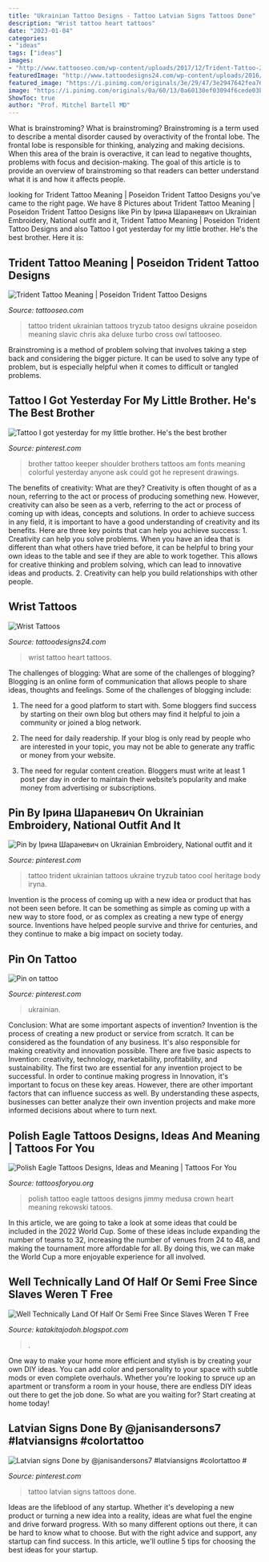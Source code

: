 ```yaml
---
title: "Ukrainian Tattoo Designs - Tattoo Latvian Signs Tattoos Done"
description: "Wrist tattoo heart tattoos"
date: "2023-01-04"
categories:
- "ideas"
tags: ["ideas"]
images:
- "http://www.tattooseo.com/wp-content/uploads/2017/12/Trident-Tattoo-23.jpg"
featuredImage: "http://www.tattoodesigns24.com/wp-content/uploads/2016/01/Love-Heart-Tattoo-Design-On-WristTD24076.jpg"
featured_image: "https://i.pinimg.com/originals/3e/29/47/3e2947642fea764ab5e6beb221389b97.jpg"
image: "https://i.pinimg.com/originals/0a/60/13/0a60130ef03094f6cede03b1ba9368ed.jpg"
ShowToc: true
author: "Prof. Mitchel Bartell MD"
---
```



What is brainstroming?
What is brainstroming? Brainstroming is a term used to describe a mental disorder caused by overactivity of the frontal lobe. The frontal lobe is responsible for thinking, analyzing and making decisions. When this area of the brain is overactive, it can lead to negative thoughts, problems with focus and decision-making. The goal of this article is to provide an overview of brainstroming so that readers can better understand what it is and how it affects people.

	

		
looking for Trident Tattoo Meaning | Poseidon Trident Tattoo Designs you've came to the right page. We have 8 Pictures about Trident Tattoo Meaning | Poseidon Trident Tattoo Designs like Pin by Ірина Шараневич on Ukrainian Embroidery, National outfit and it, Trident Tattoo Meaning | Poseidon Trident Tattoo Designs and also Tattoo I got yesterday for my little brother. He&#039;s the best brother. Here it is:
		
    
## Trident Tattoo Meaning | Poseidon Trident Tattoo Designs

<img loading=lazy src="http://www.tattooseo.com/wp-content/uploads/2017/12/Trident-Tattoo-23.jpg" onerror="this.onerror=null;this.src='https://tse4.mm.bing.net/th?id=OIP._igFyfOFJeOyGpIrkFmNGwAAAA&amp;pid=15.1';" alt="Trident Tattoo Meaning | Poseidon Trident Tattoo Designs">

_Source: tattooseo.com_

>tattoo trident ukrainian tattoos tryzub tatoo designs ukraine poseidon meaning slavic chris aka deluxe turbo cross owl tattooseo. 

	

Brainstroming is a method of problem solving that involves taking a step back and considering the bigger picture. It can be used to solve any type of problem, but is especially helpful when it comes to difficult or tangled problems.

    
## Tattoo I Got Yesterday For My Little Brother. He&#039;s The Best Brother

<img loading=lazy src="https://i.pinimg.com/originals/f0/6b/6f/f06b6f35c3a960b75d5b720eccecc6e3.jpg" onerror="this.onerror=null;this.src='https://tse1.mm.bing.net/th?id=OIP.7ql-bRxzrhHkDcIohK9VcwHaFj&amp;pid=15.1';" alt="Tattoo I got yesterday for my little brother. He&#039;s the best brother">

_Source: pinterest.com_

>brother tattoo keeper shoulder brothers tattoos am fonts meaning colorful yesterday anyone ask could got he represent drawings. 

	

The benefits of creativity: What are they?
Creativity is often thought of as a noun, referring to the act or process of producing something new. However, creativity can also be seen as a verb, referring to the act or process of coming up with ideas, concepts and solutions. In order to achieve success in any field, it is important to have a good understanding of creativity and its benefits. Here are three key points that can help you achieve success: 1. Creativity can help you solve problems. When you have an idea that is different than what others have tried before, it can be helpful to bring your own ideas to the table and see if they are able to work together. This allows for creative thinking and problem solving, which can lead to innovative ideas and products. 2. Creativity can help you build relationships with other people.

    
## Wrist Tattoos

<img loading=lazy src="http://www.tattoodesigns24.com/wp-content/uploads/2016/01/Love-Heart-Tattoo-Design-On-WristTD24076.jpg" onerror="this.onerror=null;this.src='https://tse4.mm.bing.net/th?id=OIP.c8QrgLKYVRA3nQ0w2meyngHaHa&amp;pid=15.1';" alt="Wrist Tattoos">

_Source: tattoodesigns24.com_

>wrist tattoo heart tattoos. 

	

The challenges of blogging: What are some of the challenges of blogging?
Blogging is an online form of communication that allows people to share ideas, thoughts and feelings. Some of the challenges of blogging include:
1. The need for a good platform to start with. Some bloggers find success by starting on their own blog but others may find it helpful to join a community or joined a blog network.

2. The need for daily readership. If your blog is only read by people who are interested in your topic, you may not be able to generate any traffic or money from your website.

3. The need for regular content creation. Bloggers must write at least 1 post per day in order to maintain their website’s popularity and make money from advertising or subscriptions.

    
## Pin By Ірина Шараневич On Ukrainian Embroidery, National Outfit And It

<img loading=lazy src="https://i.pinimg.com/originals/0a/60/13/0a60130ef03094f6cede03b1ba9368ed.jpg" onerror="this.onerror=null;this.src='https://tse3.mm.bing.net/th?id=OIP.-8iZjwYS42CrFjVIBElL1AHaJ4&amp;pid=15.1';" alt="Pin by Ірина Шараневич on Ukrainian Embroidery, National outfit and it">

_Source: pinterest.com_

>tattoo trident ukrainian tattoos ukraine tryzub tatoo cool heritage body iryna. 

	

Invention is the process of coming up with a new idea or product that has not been seen before. It can be something as simple as coming up with a new way to store food, or as complex as creating a new type of energy source. Inventions have helped people survive and thrive for centuries, and they continue to make a big impact on society today.

    
## Pin On Tattoo

<img loading=lazy src="https://i.pinimg.com/736x/2a/9b/7c/2a9b7c99a7f13c928a78225f9b3f15e8--ukraine-ornament.jpg" onerror="this.onerror=null;this.src='https://tse4.mm.bing.net/th?id=OIP.6jQZM7cFalqJcSGuHCx-UQHaGI&amp;pid=15.1';" alt="Pin on tattoo">

_Source: pinterest.com_

>ukrainian. 

	

Conclusion: What are some important aspects of invention?
Invention is the process of creating a new product or service from scratch. It can be considered as the foundation of any business. It's also responsible for making creativity and innovation possible. There are five basic aspects to Invention: creativity, technology, marketability, profitability, and sustainability. The first two are essential for any invention project to be successful. In order to continue making progress in Innovation, it's important to focus on these key areas. However, there are other important factors that can influence success as well. By understanding these aspects, businesses can better analyze their own invention projects and make more informed decisions about where to turn next.

    
## Polish Eagle Tattoos Designs, Ideas And Meaning | Tattoos For You

<img loading=lazy src="https://www.tattoosforyou.org/wp-content/uploads/2016/02/Images-of-Polish-Eagle-Tattoo.jpg" onerror="this.onerror=null;this.src='https://tse2.mm.bing.net/th?id=OIP.G_mCLAQt1uN6r9GyNnjecQHaJ3&amp;pid=15.1';" alt="Polish Eagle Tattoos Designs, Ideas and Meaning | Tattoos For You">

_Source: tattoosforyou.org_

>polish tattoo eagle tattoos designs jimmy medusa crown heart meaning rekowski tatoos. 

	

In this article, we are going to take a look at some ideas that could be included in the 2022 World Cup. Some of these ideas include expanding the number of teams to 32, increasing the number of venues from 24 to 48, and making the tournament more affordable for all. By doing this, we can make the World Cup a more enjoyable experience for all involved.

    
## Well Technically Land Of Half Or Semi Free Since Slaves Weren T Free

<img loading=lazy src="https://i.pinimg.com/originals/3e/29/47/3e2947642fea764ab5e6beb221389b97.jpg" onerror="this.onerror=null;this.src='https://tse1.mm.bing.net/th?id=OIP.Gig6xpY58y7FRpzgZoh-1wHaNK&amp;pid=15.1';" alt="Well Technically Land Of Half Or Semi Free Since Slaves Weren T Free">

_Source: katakitajodoh.blogspot.com_

>. 

	

One way to make your home more efficient and stylish is by creating your own DIY ideas. You can add color and personality to your space with subtle mods or even complete overhauls. Whether you're looking to spruce up an apartment or transform a room in your house, there are endless DIY ideas out there to get the job done. So what are you waiting for? Start creating at home today!

    
## Latvian Signs Done By @janisandersons7 #latviansigns #colortattoo #

<img loading=lazy src="https://i.pinimg.com/originals/4d/58/c5/4d58c5c54debf30943a1a4da0eae90d0.jpg" onerror="this.onerror=null;this.src='https://tse4.mm.bing.net/th?id=OIP.45CbGQB5G9FxnjIqDwOAZAHaJm&amp;pid=15.1';" alt="Latvian signs Done by @janisandersons7 #latviansigns #colortattoo #">

_Source: pinterest.com_

>tattoo latvian signs tattoos done. 

	

Ideas are the lifeblood of any startup. Whether it's developing a new product or turning a new idea into a reality, ideas are what fuel the engine and drive forward progress. With so many different options out there, it can be hard to know what to choose. But with the right advice and support, any startup can find success. In this article, we'll outline 5 tips for choosing the best ideas for your startup.

